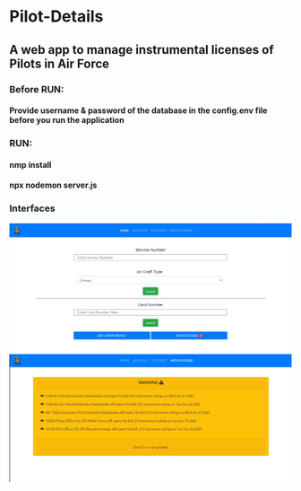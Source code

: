 # Pilot-Details

## A web app to manage instrumental licenses of Pilots in Air Force

### Before RUN:
#### Provide username & password of the database in the config.env file before you run the application

### RUN:
#### nmp install
#### npx nodemon server.js

### Interfaces
<img src ="https://github.com/kavindumadushanka972/Pilot-Track/blob/main/1620018453714.jpg">
<img src ="https://github.com/kavindumadushanka972/Pilot-Track/blob/main/1620018453852.jpg">
